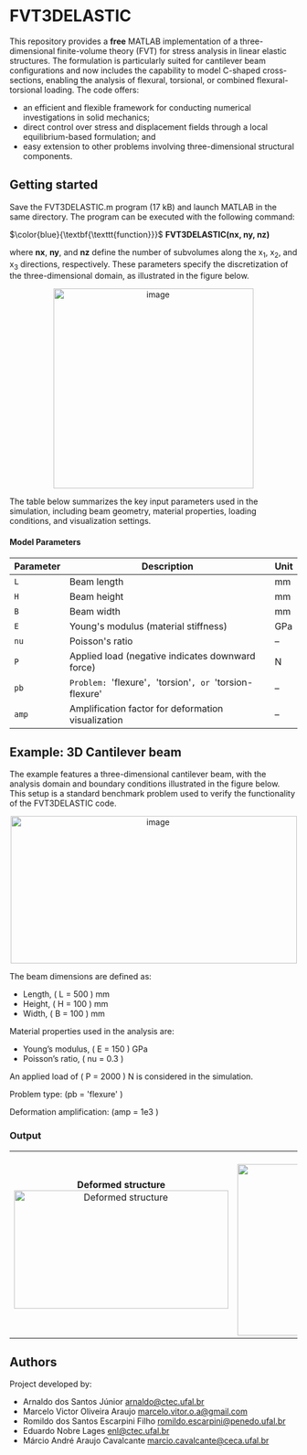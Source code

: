 # FVT3DELASTIC

This repository provides a **free** MATLAB implementation of a three-dimensional finite-volume theory (FVT) for stress analysis in linear elastic structures. The formulation is particularly suited for cantilever beam configurations and now includes the capability to model C-shaped cross-sections, enabling the analysis of flexural, torsional, or combined flexural-torsional loading. The code offers:

* an efficient and flexible framework for conducting numerical investigations in solid mechanics;
* direct control over stress and displacement fields through a local equilibrium-based formulation; and
* easy extension to other problems involving three-dimensional structural components.

## Getting started

Save the FVT3DELASTIC.m program (17 kB) and launch MATLAB in the same directory. The program can be executed with the following command:

$\color{blue}{\textbf{\texttt{function}}}$ **FVT3DELASTIC(nx, ny, nz)**

where **nx**, **ny**, and **nz** define the number of subvolumes along the x<sub>1</sub>, x<sub>2</sub>, and x<sub>3</sub> directions, respectively. These parameters specify the discretization of the three-dimensional domain, as illustrated in the figure below.
<p align="center">
<img width="350" height="350" alt="image" src="https://github.com/user-attachments/assets/3d92838e-2fcb-40f7-b0da-80d891ec62d6" />
</p>

The table below summarizes the key input parameters used in the simulation, including beam geometry, material properties, loading conditions, and visualization settings.

#### Model Parameters

| Parameter       | Description                                          | Unit             |
|-----------------|------------------------------------------------------|------------------|
| `L`             | Beam length                                          | mm               |
| `H`             | Beam height                                          | mm               |
| `B`             | Beam width                                           | mm               |
| `E`             | Young's modulus (material stiffness)                 | GPa              |
| `nu`            | Poisson's ratio                                      | –                |
| `P`             | Applied load (negative indicates downward force)     | N                |
| `pb`            | `Problem: `'flexure'`, `'torsion'`, or `'torsion-flexure' | –          |
| `amp`           | Amplification factor for deformation visualization   | –                | 

<!-- ## Documentation -->

<!-- The journal article uses the FVT3DELASTIC to generate the examples presented. -->

## Example: 3D Cantilever beam

The example features a three-dimensional cantilever beam, with the analysis domain and boundary conditions illustrated in the figure below. This setup is a standard benchmark problem used to verify the functionality of the FVT3DELASTIC code.

<p align="center">
<img width="501" height="258" alt="image" src="https://github.com/user-attachments/assets/56962135-65c7-44d0-ba56-1cc5c18a9910" />
</p>

The beam dimensions are defined as:

- Length, \( L = 500 \) mm  
- Height, \( H = 100 \) mm  
- Width, \( B = 100 \) mm  

Material properties used in the analysis are:

- Young’s modulus, \( E = 150 \) GPa  
- Poisson’s ratio, \( nu = 0.3 \)  

An applied load of \( P = 2000 \) N is considered in the simulation.

Problem type: \(pb = 'flexure' \)

Deformation amplification: \(amp = 1e3 \)

### Output

<table align="center">
  <tr>
    <td align="center"><strong>Deformed structure</strong><br>
      <img width="375" height="207" alt="Deformed structure" src="https://github.com/user-attachments/assets/55c63898-61b3-42af-91ae-f9514570bcb1" />
    </td>
    <td align="center"><strong>Stress fields</strong><br>
      <img width="900" height="300" alt="Stress fields" src="https://github.com/user-attachments/assets/1a826ba6-0fc4-4749-b6d4-4bfef5d56534" />
    </td>
  </tr>
</table>

## Authors

Project developed by:

* Arnaldo dos Santos Júnior  arnaldo@ctec.ufal.br
* Marcelo Victor Oliveira Araujo marcelo.vitor.o.a@gmail.com
* Romildo dos Santos Escarpini Filho romildo.escarpini@penedo.ufal.br
* Eduardo Nobre Lages enl@ctec.ufal.br
* Márcio André Araujo Cavalcante marcio.cavalcante@ceca.ufal.br
